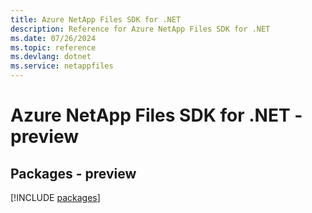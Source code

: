 ```yaml
---
title: Azure NetApp Files SDK for .NET
description: Reference for Azure NetApp Files SDK for .NET
ms.date: 07/26/2024
ms.topic: reference
ms.devlang: dotnet
ms.service: netappfiles
---
```

# Azure NetApp Files SDK for .NET - preview
## Packages - preview
[!INCLUDE [packages](netapp-files-index.md)]
